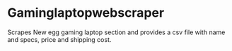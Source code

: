 # Gaminglaptopwebscraper
Scrapes New egg gaming laptop section and provides a csv file with name and specs, price and shipping cost.
